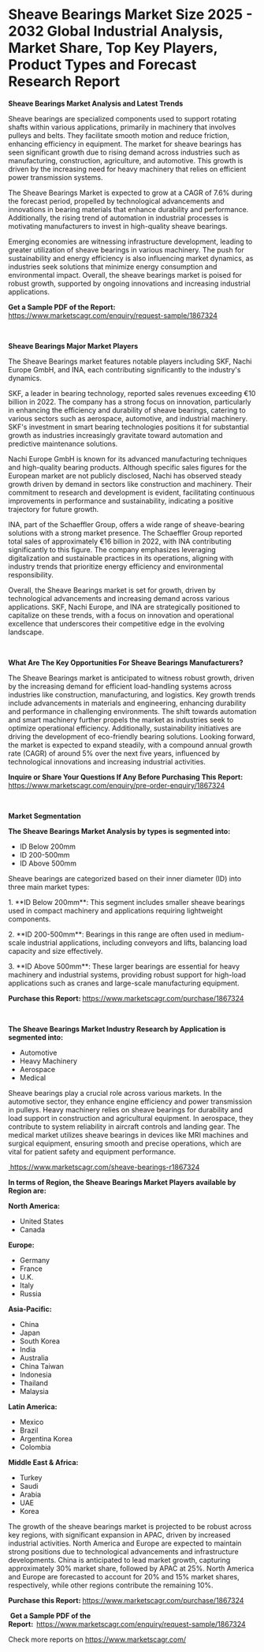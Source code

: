 <p><h1>Sheave Bearings Market Size 2025 - 2032 Global Industrial Analysis, Market Share, Top Key Players, Product Types and Forecast Research Report</h1></p><p><strong>Sheave Bearings Market Analysis and Latest Trends</strong></p>
<p><p>Sheave bearings are specialized components used to support rotating shafts within various applications, primarily in machinery that involves pulleys and belts. They facilitate smooth motion and reduce friction, enhancing efficiency in equipment. The market for sheave bearings has seen significant growth due to rising demand across industries such as manufacturing, construction, agriculture, and automotive. This growth is driven by the increasing need for heavy machinery that relies on efficient power transmission systems. </p><p>The Sheave Bearings Market is expected to grow at a CAGR of 7.6% during the forecast period, propelled by technological advancements and innovations in bearing materials that enhance durability and performance. Additionally, the rising trend of automation in industrial processes is motivating manufacturers to invest in high-quality sheave bearings. </p><p>Emerging economies are witnessing infrastructure development, leading to greater utilization of sheave bearings in various machinery. The push for sustainability and energy efficiency is also influencing market dynamics, as industries seek solutions that minimize energy consumption and environmental impact. Overall, the sheave bearings market is poised for robust growth, supported by ongoing innovations and increasing industrial applications.</p></p>
<p><strong>Get a Sample PDF of the Report:&nbsp;</strong> <a href="https://www.marketscagr.com/enquiry/request-sample/1867324?utm_campaign=3189&utm_medium=2&utm_source=Github&utm_content=ia&utm_term=01042025&utm_id=sheave-bearings">https://www.marketscagr.com/enquiry/request-sample/1867324</a></p>
<p>&nbsp;</p>
<p><strong>Sheave Bearings Major Market Players</strong></p>
<p><p>The Sheave Bearings market features notable players including SKF, Nachi Europe GmbH, and INA, each contributing significantly to the industry's dynamics. </p><p>SKF, a leader in bearing technology, reported sales revenues exceeding €10 billion in 2022. The company has a strong focus on innovation, particularly in enhancing the efficiency and durability of sheave bearings, catering to various sectors such as aerospace, automotive, and industrial machinery. SKF's investment in smart bearing technologies positions it for substantial growth as industries increasingly gravitate toward automation and predictive maintenance solutions.</p><p>Nachi Europe GmbH is known for its advanced manufacturing techniques and high-quality bearing products. Although specific sales figures for the European market are not publicly disclosed, Nachi has observed steady growth driven by demand in sectors like construction and machinery. Their commitment to research and development is evident, facilitating continuous improvements in performance and sustainability, indicating a positive trajectory for future growth.</p><p>INA, part of the Schaeffler Group, offers a wide range of sheave-bearing solutions with a strong market presence. The Schaeffler Group reported total sales of approximately €16 billion in 2022, with INA contributing significantly to this figure. The company emphasizes leveraging digitalization and sustainable practices in its operations, aligning with industry trends that prioritize energy efficiency and environmental responsibility.</p><p>Overall, the Sheave Bearings market is set for growth, driven by technological advancements and increasing demand across various applications. SKF, Nachi Europe, and INA are strategically positioned to capitalize on these trends, with a focus on innovation and operational excellence that underscores their competitive edge in the evolving landscape.</p></p>
<p>&nbsp;</p>
<p><strong>What Are The Key Opportunities For Sheave Bearings Manufacturers?</strong></p>
<p><p>The Sheave Bearings market is anticipated to witness robust growth, driven by the increasing demand for efficient load-handling systems across industries like construction, manufacturing, and logistics. Key growth trends include advancements in materials and engineering, enhancing durability and performance in challenging environments. The shift towards automation and smart machinery further propels the market as industries seek to optimize operational efficiency. Additionally, sustainability initiatives are driving the development of eco-friendly bearing solutions. Looking forward, the market is expected to expand steadily, with a compound annual growth rate (CAGR) of around 5% over the next five years, influenced by technological innovations and increasing industrial activities.</p></p>
<p><strong>Inquire or Share Your Questions If Any Before Purchasing This Report:</strong> <a href="https://www.marketscagr.com/enquiry/pre-order-enquiry/1867324?utm_campaign=3189&utm_medium=2&utm_source=Github&utm_content=ia&utm_term=01042025&utm_id=sheave-bearings">https://www.marketscagr.com/enquiry/pre-order-enquiry/1867324</a></p>
<p>&nbsp;</p>
<p><strong>Market Segmentation</strong></p>
<p><strong>The Sheave Bearings Market Analysis by types is segmented into:</strong></p>
<p><ul><li>ID Below 200mm</li><li>ID 200-500mm</li><li>ID Above 500mm</li></ul></p>
<p><p>Sheave bearings are categorized based on their inner diameter (ID) into three main market types: </p><p>1. **ID Below 200mm**: This segment includes smaller sheave bearings used in compact machinery and applications requiring lightweight components. </p><p>2. **ID 200-500mm**: Bearings in this range are often used in medium-scale industrial applications, including conveyors and lifts, balancing load capacity and size effectively.</p><p>3. **ID Above 500mm**: These larger bearings are essential for heavy machinery and industrial systems, providing robust support for high-load applications such as cranes and large-scale manufacturing equipment.</p></p>
<p><strong>Purchase this Report:&nbsp;</strong><a href="https://www.marketscagr.com/purchase/1867324?utm_campaign=3189&utm_medium=2&utm_source=Github&utm_content=ia&utm_term=01042025&utm_id=sheave-bearings">https://www.marketscagr.com/purchase/1867324</a></p>
<p>&nbsp;</p>
<p><strong>The Sheave Bearings Market Industry Research by Application is segmented into:</strong></p>
<p><ul><li>Automotive</li><li>Heavy Machinery</li><li>Aerospace</li><li>Medical</li></ul></p>
<p><p>Sheave bearings play a crucial role across various markets. In the automotive sector, they enhance engine efficiency and power transmission in pulleys. Heavy machinery relies on sheave bearings for durability and load support in construction and agricultural equipment. In aerospace, they contribute to system reliability in aircraft controls and landing gear. The medical market utilizes sheave bearings in devices like MRI machines and surgical equipment, ensuring smooth and precise operations, which are vital for patient safety and equipment performance.</p></p>
<p><a href="https://www.marketscagr.com/sheave-bearings-r1867324?utm_campaign=3189&utm_medium=2&utm_source=Github&utm_content=ia&utm_term=01042025&utm_id=sheave-bearings">&nbsp;https://www.marketscagr.com/sheave-bearings-r1867324</a></p>
<p><strong>In terms of Region, the Sheave Bearings Market Players available by Region are:</strong></p>
<p>
    <p> <strong> North America: </strong>
        <ul>
            <li>United States</li>
            <li>Canada</li>
        </ul>
        </p> 
    <p> <strong> Europe: </strong>
        <ul>
            <li>Germany</li>
            <li>France</li>
            <li>U.K.</li>
            <li>Italy</li>
            <li>Russia</li>
        </ul>
        </p> 
    <p> <strong> Asia-Pacific: </strong>
        <ul>
            <li>China</li>
            <li>Japan</li>
            <li>South Korea</li>
            <li>India</li>
            <li>Australia</li>
            <li>China Taiwan</li>
            <li>Indonesia</li>
            <li>Thailand</li>
            <li>Malaysia</li>
        </ul>
        </p> 
    <p> <strong> Latin America: </strong>
        <ul>
            <li>Mexico</li>
            <li>Brazil</li>
            <li>Argentina Korea</li>
            <li>Colombia</li>
        </ul>
        </p> 
    <p> <strong> Middle East & Africa: </strong>
        <ul>
            <li>Turkey</li>
            <li>Saudi</li>
            <li>Arabia</li>
            <li>UAE</li>
            <li>Korea</li>
        </ul>
    </p>
    </p>
<p><p>The growth of the sheave bearings market is projected to be robust across key regions, with significant expansion in APAC, driven by increased industrial activities. North America and Europe are expected to maintain strong positions due to technological advancements and infrastructure developments. China is anticipated to lead market growth, capturing approximately 30% market share, followed by APAC at 25%. North America and Europe are forecasted to account for 20% and 15% market shares, respectively, while other regions contribute the remaining 10%.</p></p>
<p><strong>Purchase this Report: </strong><a href="https://www.marketscagr.com/purchase/1867324?utm_campaign=3189&utm_medium=2&utm_source=Github&utm_content=ia&utm_term=01042025&utm_id=sheave-bearings">https://www.marketscagr.com/purchase/1867324</a></p>
<p>&nbsp;<strong>Get a Sample PDF of the Report:&nbsp;&nbsp;</strong><a href="https://www.marketscagr.com/enquiry/request-sample/1867324?utm_campaign=3189&utm_medium=2&utm_source=Github&utm_content=ia&utm_term=01042025&utm_id=sheave-bearings">https://www.marketscagr.com/enquiry/request-sample/1867324</a></p>
<p><strong></strong></p>
<p>Check more reports on <a href="https://www.marketscagr.com/?utm_campaign=3189&utm_medium=2&utm_source=Github&utm_content=ia&utm_term=01042025&utm_id=sheave-bearings">https://www.marketscagr.com/</a></p>